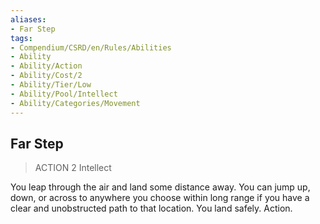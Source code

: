 ```yaml
---
aliases:
- Far Step
tags:
- Compendium/CSRD/en/Rules/Abilities
- Ability
- Ability/Action
- Ability/Cost/2
- Ability/Tier/Low
- Ability/Pool/Intellect
- Ability/Categories/Movement
---
```


  
## Far Step  
>ACTION 2  Intellect  
  
You leap through the air and land some distance away. You can jump up, down, or across to anywhere you choose within long range if you have a clear and unobstructed path to that location. You land safely. Action.